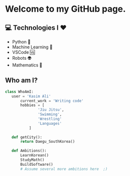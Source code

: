 <h1>Welcome to my GitHub page.</h1>

## :computer: Technologies I :heart:
* Python :snake:
* Machine Learning :rocket:
* VSCode :vs:
* Robots :alien:
* Mathematics :1234:

 ## Who am I?
 ```python
 class WhoAmI:
 	user = 'Kasim Ali'
		current_work = 'Writing code'
		hobbies = [
				'Jiu Jitsu',
				'Swimming',
				'Wrestling'
				'Languages'
			]
	
	def getCity():
		return Daegu_SouthKorea()
	
	def Ambitions():
		LearnKorean()
		StudyMath()
		BuildSoftware()
		# Assume several more ambitions here  ;)
	
 ```

